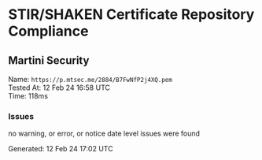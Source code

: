 # STIR/SHAKEN Certificate Repository Compliance

## Martini Security

Name: `https://p.mtsec.me/2884/B7FwNfP2j4XQ.pem`\
Tested At: 12 Feb 24 16:58 UTC\
Time: 118ms

### Issues

no warning, or error, or notice date level issues were found

Generated: 12 Feb 24 17:02 UTC